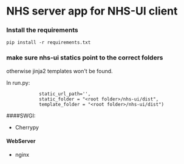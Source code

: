# NHS server app for NHS-UI client

### Install the requirements
```pip install -r requirements.txt```

### make sure nhs-ui statics point to the correct folders
otherwise jinja2 templates won't be found.

In run.py:
```app = Flask(__name__,
            static_url_path='',
            static_folder = "<root folder>/nhs-ui/dist",
            template_folder = "<root folder>/nhs-ui/dist")
````

####SWGI:
  * Cherrypy
  
#### WebServer
  * nginx
  